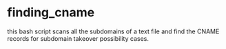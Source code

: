# finding_cname
this bash script scans all the subdomains of a text file and find the CNAME records for subdomain takeover possibility cases.
